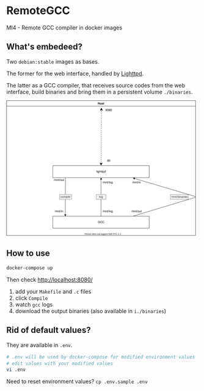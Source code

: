 # RemoteGCC
MI4 - Remote GCC compiler in docker images

##  What's embedeed?

Two `debian:stable` images as bases.

The former for the web interface, handled by [Lighttpd](https://www.lighttpd.net/).

The latter as a GCC compiler, that receives source codes from the web interface, build binaries and bring them in a persistent volume `./binaries`.

![Conception schema](./Conception/conception.svg)

## How to use

```bash
docker-compose up
```

Then check [http://localhost:8080/](http://localhost:8080/)

1. add your `Makefile` and `.c` files
2. click `Compile`
3. watch `gcc` logs
4. download the output binaries (also available in `i./binaries`)

## Rid of default values?

They are available in `.env`.

```bash
# .env will be used by docker-compose for modified environment values
# edit values with your modified values
vi .env
```

Need to reset environment values? `cp .env.sample .env`